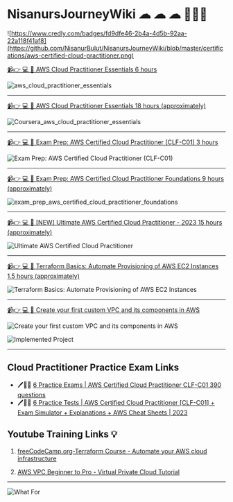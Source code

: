 # NisanursJourneyWiki ☁ ☁ ☁ 🥇🥇🥇

![https://www.credly.com/badges/fd9dfe46-2b4a-4d5b-92aa-22a118f41af8](https://github.com/NisanurBulut/NisanursJourneyWiki/blob/master/certifications/aws-certified-cloud-practitioner.png)

[📹👉 💻 🥇 AWS Cloud Practitioner Essentials 6 hours](https://explore.skillbuilder.aws/learn/course/134/aws-cloud-practitioner-essentials)

![aws_cloud_practitioner_essentials](https://github.com/NisanurBulut/NisanursJourneyWiki/blob/master/certifications/aws_skill_builder_134_3_1702104_1679318635_AWS_Course_Completion_Certificate.png)

<hr/>

[📹👉 💻 🥇 AWS Cloud Practitioner Essentials 18 hours (approximately)](https://www.coursera.org/learn/aws-cloud-practitioner-essentials)

![Coursera_aws_cloud_practitioner_essentials](https://github.com/NisanurBulut/NisanursJourneyWiki/blob/master/certifications/Coursera_aws_cloud_practitioner_essentials.png)

<hr/>

[📹👉 💻 🥇 Exam Prep: AWS Certified Cloud Practitioner (CLF-C01) 3 hours](https://explore.skillbuilder.aws/learn/course/9449/exam-prep-aws-certified-cloud-practitioner-clf-c01)

![Exam Prep: AWS Certified Cloud Practitioner (CLF-C01)](https://github.com/NisanurBulut/NisanursJourneyWiki/blob/master/certifications/exam_prep_aws_certified_cloud_practitioner_CLF_C01.png)

<hr/>

[📹👉 💻 🥇 Exam Prep: AWS Certified Cloud Practitioner Foundations 9 hours (approximately)](https://www.coursera.org/learn/cloud-practitioner-exam-prep)

![exam_prep_aws_certified_cloud_practitioner_foundations](https://github.com/NisanurBulut/NisanursJourneyWiki/blob/master/certifications/exam_prep_aws_certified_cloud_practitioner_foundations.png)

<hr/>

[📹👉 💻 🥇 [NEW] Ultimate AWS Certified Cloud Practitioner - 2023 15 hours (approximately)](https://www.udemy.com/share/103aFP3@58dnwSzJ7Vp1ydvYxVLY8p9FwdtL7_uJOUOXUxZG4t7frXw833z6l-uX20m88Obk/)

![Ultimate AWS Certified Cloud Practitioner](https://github.com/NisanurBulut/NisanursJourneyWiki/blob/master/certifications/udemy-certificate_[NEW]_Ultimate_AWS_Certified_Cloud_Practitioner_2023.jpg)

<hr/>

[📹👉 💻 🥇 Terraform Basics: Automate Provisioning of AWS EC2 Instances 1.5 hours (approximately)](https://www.coursera.org/learn/terraform-devops-aws-cloud-iac-ec2/home/info)

![Terraform Basics: Automate Provisioning of AWS EC2 Instances](https://github.com/NisanurBulut/NisanursJourneyWiki/blob/master/certifications/Coursera_Terraform_Basics_5LWKNG3GGEE4.png)

<hr/>

[📹👉 💻 🥇 Create your first custom VPC and its components in AWS](https://www.coursera.org/projects/create-your-first-custom-vpc-and-its-components-in-aws)

![Create your first custom VPC and its components in AWS](https://github.com/NisanurBulut/NisanursJourneyWiki/blob/master/certifications/create_your_first_custom_vpc_and_its_components_in_AWS.png)

![Implemented Project](https://github.com/NisanurBulut/NisanursJourneyWiki/blob/master/others/Architecture_Design.png)

<hr/>

## Cloud Practitioner Practice Exam Links

* 🖊📜⏰ [6 Practice Exams | AWS Certified Cloud Practitioner CLF-C01 390 questions](https://www.udemy.com/share/103aFZ3@20NlYOGR8lvcXcwk7G46XvLlHNrbX-PpCHwK4bmuMDq9h40fS0Q_5kWv6GkcMhMO/)
* 🖊📜⏰ [6 Practice Tests | AWS Certified Cloud Practitioner [CLF-C01] + Exam Simulator + Explanations + AWS Cheat Sheets | 2023](https://www.udemy.com/share/101Xl63@tC6AuCcOvXaZqJKUQv9B7Pmwsbk-fNXszhZVWLySGbG_Ux61A9xrPo-2VX3zTDrj/)


## Youtube Training Links 💡

<ol type="1">

<li> 

[freeCodeCamp.org-Terraform Course - Automate your AWS cloud infrastructure](https://www.youtube.com/watch?v=SLB_c_ayRMo)
</li>
<li> 

[AWS VPC Beginner to Pro - Virtual Private Cloud Tutorial](https://youtu.be/g2JOHLHh4rI) 
</li>
</ol>

<hr/>

![What For](https://github.com/NisanurBulut/NisanursJourneyWiki/blob/master/others/what_for.jpg)

